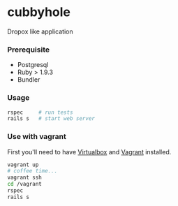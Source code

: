 cubbyhole
=========

Dropox like application

### Prerequisite

- Postgresql
- Ruby > 1.9.3
- Bundler

### Usage

```bash
rspec     # run tests
rails s   # start web server
```

### Use with vagrant

First you'll need to have [Virtualbox](https://www.virtualbox.org) and [Vagrant](http://www.vagrantup.com) installed.

```bash
vagrant up
# coffee time...
vagrant ssh
cd /vagrant
rspec
rails s
```
